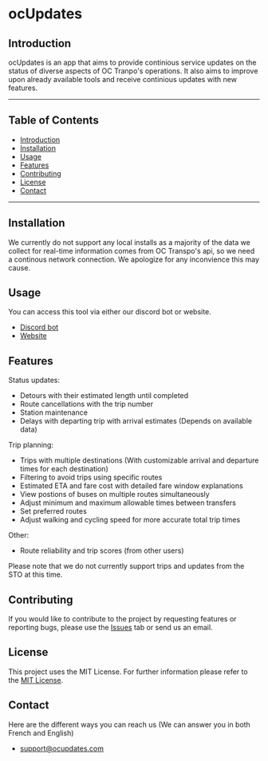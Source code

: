 # ocUpdates 

## Introduction

ocUpdates is an app that aims to provide continious service updates on the status of diverse aspects of OC Tranpo's operations. It also aims to improve upon already available tools and receive continious updates with new features.

---

## Table of Contents

- [Introduction](#introduction)
- [Installation](#installation)
- [Usage](#usage)
- [Features](#features)
- [Contributing](#contributing)
- [License](#license)
- [Contact](#contact)

---

## Installation

We currently do not support any local installs as a majority of the data we collect for real-time information comes from OC Transpo's api, so we need a continous network connection. We apologize for any inconvience this may cause.

## Usage

You can access this tool via either our discord bot or website.
- [Discord bot](https://www.ocupdates.com)
- [Website](https://www.ocupdates.com)

## Features

Status updates:
- Detours with their estimated length until completed
- Route cancellations with the trip number
- Station maintenance
- Delays with departing trip with arrival estimates (Depends on available data)

Trip planning:
- Trips with multiple destinations (With customizable arrival and departure times for each destination)
- Filtering to avoid trips using specific routes
- Estimated ETA and fare cost with detailed fare window explanations
- View postions of buses on multiple routes simultaneously
- Adjust minimum and maximum allowable times between transfers
- Set preferred routes
- Adjust walking and cycling speed for more accurate total trip times

Other:
- Route reliability and trip scores (from other users)

Please note that we do not currently support trips and updates from the STO at this time.

## Contributing

If you would like to contribute to the project by requesting features or reporting bugs, please use the [Issues](https://github.com/F14m3head/ocupdates/issues) tab or send us an email.

## License

This project uses the MIT License. For further information please refer to the [MIT License](https://choosealicense.com/licenses/mit/).

## Contact

Here are the different ways you can reach us (We can answer you in both French and English)
- [support@ocupdates.com](mailto:support@ocupdates.com)
